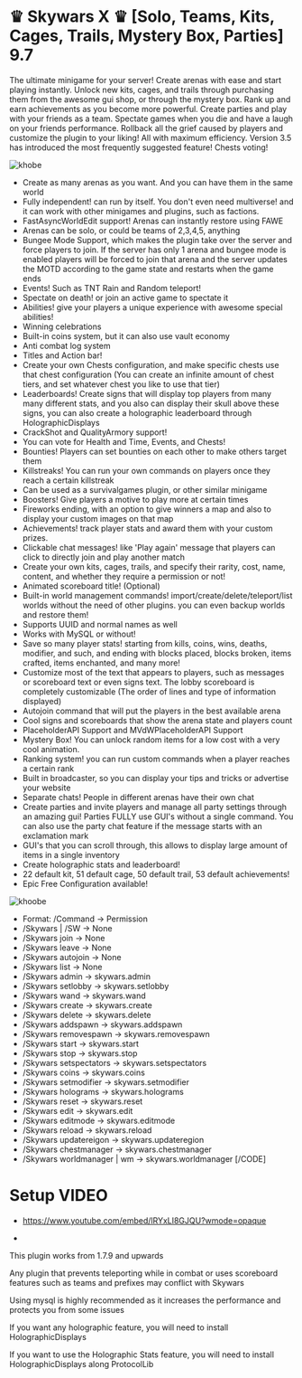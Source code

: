 # ♛ Skywars X ♛ [Solo, Teams, Kits, Cages, Trails, Mystery Box, Parties] 9.7

The ultimate minigame for your server! Create arenas with ease and start playing instantly. Unlock new kits, cages, and trails through purchasing them from the awesome gui shop, or through the mystery box. Rank up and earn achievements as you become more powerful. Create parties and play with your friends as a team. Spectate games when you die and have a laugh on your friends performance. Rollback all the grief caused by players and customize the plugin to your liking! All with maximum efficiency.
Version 3.5 has introduced the most frequently suggested feature! Chests voting!

![khobe](https://media.discordapp.net/attachments/1121139303783862344/1136747581309988974/image.png)
- Create as many arenas as you want. And you can have them in the same world
- Fully independent! can run by itself. You don't even need multiverse! and it can work with other minigames and plugins, such as factions.
- FastAsyncWorldEdit support! Arenas can instantly restore using FAWE
- Arenas can be solo, or could be teams of 2,3,4,5, anything
- Bungee Mode Support, which makes the plugin take over the server and force players to join. If the server has only 1 arena and bungee mode is enabled players will be forced to join that arena and the server updates the MOTD according to the game state and restarts when the game ends
- Events! Such as TNT Rain and Random teleport!
- Spectate on death! or join an active game to spectate it
- Abilities! give your players a unique experience with awesome special abilities!
- Winning celebrations
- Built-in coins system, but it can also use vault economy
- Anti combat log system
- Titles and Action bar!
- Create your own Chests configuration, and make specific chests use that chest configuration (You can create an infinite amount of chest tiers, and set whatever chest you like to use that tier)
- Leaderboards! Create signs that will display top players from many many different stats, and you also can display their skull above these signs, you can also create a holographic leaderboard through HolographicDisplays
- CrackShot and QualityArmory support!
- You can vote for Health and Time, Events, and Chests!
- Bounties! Players can set bounties on each other to make others target them
- Killstreaks! You can run your own commands on players once they reach a certain killstreak
- Can be used as a survivalgames plugin, or other similar minigame
- Boosters! Give players a motive to play more at certain times
- Fireworks ending, with an option to give winners a map and also to display your custom images on that map
- Achievements! track player stats and award them with your custom prizes.
- Clickable chat messages! like 'Play again' message that players can click to directly join and play another match
- Create your own kits, cages, trails, and specify their rarity, cost, name, content, and whether they require a permission or not!
- Animated scoreboard title! (Optional)
- Built-in world management commands! import/create/delete/teleport/list worlds without the need of other plugins. you can even backup worlds and restore them!
- Supports UUID and normal names as well
- Works with MySQL or without!
- Save so many player stats! starting from kills, coins, wins, deaths, modifier, and such, and ending with blocks placed, blocks broken, items crafted, items enchanted, and many more!
- Customize most of the text that appears to players, such as messages or scoreboard text or even signs text. The lobby scoreboard is completely customizable (The order of lines and type of information displayed)
- Autojoin command that will put the players in the best available arena
- Cool signs and scoreboards that show the arena state and players count
- PlaceholderAPI Support and MVdWPlaceholderAPI Support
- Mystery Box! You can unlock random items for a low cost with a very cool animation.
- Ranking system! you can run custom commands when a player reaches a certain rank
- Built in broadcaster, so you can display your tips and tricks or advertise your website
- Separate chats! People in different arenas have their own chat
- Create parties and invite players and manage all party settings through an amazing gui! Parties FULLY use GUI's without a single command. You can also use the party chat feature if the message starts with an exclamation mark
- GUI's that you can scroll through, this allows to display large amount of items in a single inventory
- Create holographic stats and leaderboard!
- 22 default kit, 51 default cage, 50 default trail, 53 default achievements!
- Epic Free Configuration available!

![khoobe](https://media.discordapp.net/attachments/1121139303783862344/1136748415276032062/proxy.png)

- Format: /Command -> Permission
- /Skywars | /SW -> None
- /Skywars join -> None
- /Skywars leave -> None
- /Skywars autojoin -> None
- /Skywars list -> None
- /Skywars admin -> skywars.admin
- /Skywars setlobby -> skywars.setlobby
- /Skywars wand -> skywars.wand
- /Skywars create -> skywars.create
- /Skywars delete -> skywars.delete
- /Skywars addspawn -> skywars.addspawn
- /Skywars removespawn -> skywars.removespawn
- /Skywars start -> skywars.start
- /Skywars stop -> skywars.stop
- /Skywars setspectators -> skywars.setspectators
- /Skywars coins -> skywars.coins
- /Skywars setmodifier -> skywars.setmodifier
- /Skywars holograms -> skywars.holograms
- /Skywars reset -> skywars.reset
- /Skywars edit -> skywars.edit
- /Skywars editmode -> skywars.editmode
- /Skywars reload -> skywars.reload
- /Skywars updatereigon -> skywars.updateregion
- /Skywars chestmanager -> skywars.chestmanager
- /Skywars worldmanager | wm -> skywars.worldmanager [/CODE]

# Setup VIDEO
- https://www.youtube.com/embed/lRYxLI8GJQU?wmode=opaque

- 
This plugin works from 1.7.9 and upwards

Any plugin that prevents teleporting while in combat or uses scoreboard features such as teams and prefixes may conflict with Skywars

Using mysql is highly recommended as it increases the performance and protects you from some issues

If you want any holographic feature, you will need to install HolographicDisplays

If you want to use the Holographic Stats feature, you will need to install HolographicDisplays along ProtocolLib
